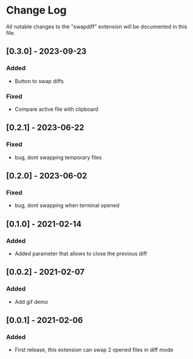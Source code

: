 # Change Log

All notable changes to the "swapdiff" extension will be documented in this file.

## [0.3.0] - 2023-09-23

### Added

- Button to swap diffs

### Fixed

- Compare active file with clipboard

## [0.2.1] - 2023-06-22

### Fixed

- bug, dont swapping temporary files

## [0.2.0] - 2023-06-02

### Fixed

- bug, dont swapping when terminal opened

## [0.1.0] - 2021-02-14

### Added

- Added parameter that allows to close the previous diff

## [0.0.2] - 2021-02-07

### Added

- Add gif demo

## [0.0.1] - 2021-02-06

### Added

- First release, this extension can swap 2 opened files in diff mode
